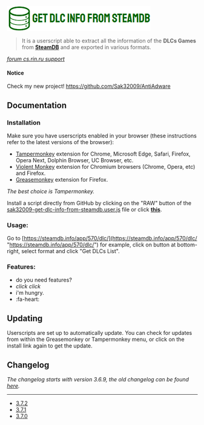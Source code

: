 [![Logo](./sak32009-get-dlc-info-from-steamdb-logo.png "Logo")](https://raw.githubusercontent.com/Sak32009/GetDLCInfoFromSteamDB/master/sak32009-get-dlc-info-from-steamdb-logo.png "Logo")

> It is a userscript able to extract all the information of the **DLCs Games** from **[SteamDB](https://steamdb.info "SteamDB")** and are exported in various formats.

*[forum cs.rin.ru support](https://cs.rin.ru/forum/viewtopic.php?f=29&t=71837 "forum cs.rin.ru support")*

#### Notice

Check my new project! https://github.com/Sak32009/AntiAdware

## Documentation

### Installation

Make sure you have userscripts enabled in your browser (these instructions refer to the latest versions of the browser):

- [Tampermonkey](https://tampermonkey.net/?ext=dhdg "Tampermonkey") extension for Chrome, Microsoft Edge, Safari, Firefox, Opera Next, Dolphin Browser, UC Browser, etc.
- [Violent Monkey](https://violentmonkey.github.io/ "Violent Monkey") extension for Chromium browsers (Chrome, Opera, etc) and Firefox.
- [Greasemonkey](https://www.greasespot.net/ "Greasemonkey") extension for Firefox.

*The best choice is Tampermonkey.*

Install a script directly from GitHub by clicking on the "RAW" button of the [sak32009-get-dlc-info-from-steamdb.user.js](./sak32009-get-dlc-info-from-steamdb.user.js "sak32009-get-dlc-info-from-steamdb.user.js") file or click **[this](https://github.com/Sak32009/GetDLCInfoFromSteamDB/raw/master/sak32009-get-dlc-info-from-steamdb.user.js "this")**.

### Usage:

Go to [https://steamdb.info/app/570/dlc/](https://steamdb.info/app/570/dlc/ "https://steamdb.info/app/570/dlc/") for example, click on button at bottom-right, select format and click "Get DLCs List".

### Features:

- do you need features?
- *click* *click*
- i'm hungry.
- :fa-heart:

## Updating

Userscripts are set up to automatically update. You can check for updates from within the Greasemonkey or Tampermonkey menu, or click on the install link again to get the update.

## Changelog

*The changelog starts with version 3.6.9, the old changelog can be found [here](https://cs.rin.ru/forum/viewtopic.php?f=29&t=71837 "here").*

------------

- [3.7.2](https://cs.rin.ru/forum/viewtopic.php?p=1871151#p1871151 "3.7.2")
- [3.7.1](https://cs.rin.ru/forum/viewtopic.php?p=1870320#p1870320 "3.7.1")
- [3.7.0](https://cs.rin.ru/forum/viewtopic.php?p=1867484#p1867484 "3.7.0")
